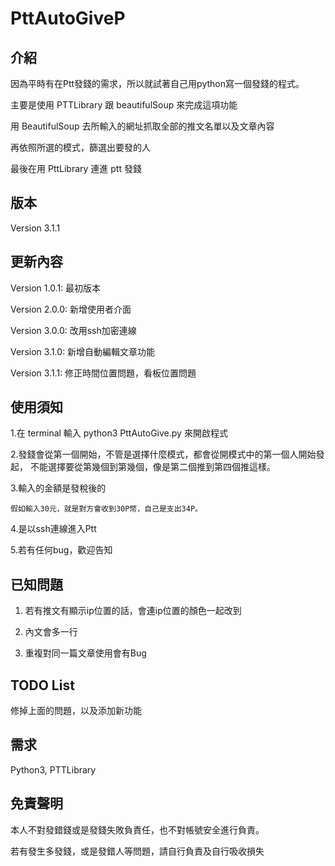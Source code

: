 # PttAutoGiveP

## 介紹
因為平時有在Ptt發錢的需求，所以就試著自己用python寫一個發錢的程式。

主要是使用 PTTLibrary 跟 beautifulSoup 來完成這項功能

用 BeautifulSoup 去所輸入的網址抓取全部的推文名單以及文章內容

再依照所選的模式，篩選出要發的人

最後在用 PttLibrary 連進 ptt 發錢


## 版本
Version 3.1.1

## 更新內容
Version 1.0.1: 最初版本

Version 2.0.0: 新增使用者介面

Version 3.0.0: 改用ssh加密連線

Version 3.1.0: 新增自動編輯文章功能

Version 3.1.1: 修正時間位置問題，看板位置問題

## 使用須知 

1.在 terminal 輸入 python3 PttAutoGive.py 來開啟程式

2.發錢會從第一個開始，不管是選擇什麼模式，都會從開模式中的第一個人開始發起，
  不能選擇要從第幾個到第幾個，像是第二個推到第四個推這樣。
  
3.輸入的金額是發稅後的

  ```假如輸入30元，就是對方會收到30P幣，自己是支出34P。```

4.是以ssh連線進入Ptt
  
5.若有任何bug，歡迎告知

## 已知問題
1. 若有推文有顯示ip位置的話，會連ip位置的顏色一起改到

2. 內文會多一行

3. 重複對同一篇文章使用會有Bug 

## TODO List
修掉上面的問題，以及添加新功能

## 需求
Python3, PTTLibrary

## 免責聲明

本人不對發錯錢或是發錢失敗負責任，也不對帳號安全進行負責。

若有發生多發錢，或是發錯人等問題，請自行負責及自行吸收損失